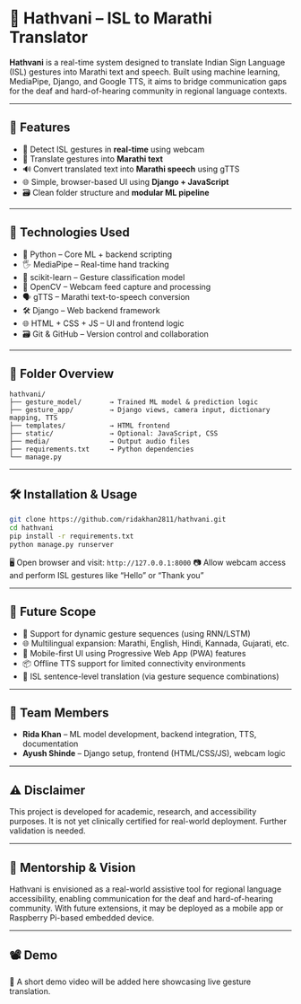 # 🤝 Hathvani – ISL to Marathi Translator

**Hathvani** is a real-time system designed to translate Indian Sign Language (ISL) gestures into Marathi text and speech.
Built using machine learning, MediaPipe, Django, and Google TTS, it aims to bridge communication gaps for the deaf and hard-of-hearing community in regional language contexts.

---

## 🧩 Features

* 🎥 Detect ISL gestures in **real-time** using webcam
* 📝 Translate gestures into **Marathi text**
* 🔊 Convert translated text into **Marathi speech** using gTTS
* 🌐 Simple, browser-based UI using **Django + JavaScript**
* 🗃️ Clean folder structure and **modular ML pipeline**

---

## 🧠 Technologies Used

* 🐍 Python – Core ML + backend scripting
* 🖐️ MediaPipe – Real-time hand tracking
* 🧮 scikit-learn – Gesture classification model
* 🎥 OpenCV – Webcam feed capture and processing
* 🗣️ gTTS – Marathi text-to-speech conversion
* 🛠️ Django – Web backend framework
* 🌐 HTML + CSS + JS – UI and frontend logic
* 🗃️ Git & GitHub – Version control and collaboration

---

## 📁 Folder Overview

```
hathvani/
├── gesture_model/       → Trained ML model & prediction logic
├── gesture_app/         → Django views, camera input, dictionary mapping, TTS
├── templates/           → HTML frontend
├── static/              → Optional: JavaScript, CSS
├── media/               → Output audio files
├── requirements.txt     → Python dependencies
└── manage.py
```

---

## 🛠️ Installation & Usage

```bash
git clone https://github.com/ridakhan2811/hathvani.git
cd hathvani
pip install -r requirements.txt
python manage.py runserver
```

🖥 Open browser and visit: `http://127.0.0.1:8000`
📷 Allow webcam access and perform ISL gestures like “Hello” or “Thank you”

---

## 🔮 Future Scope

* 🔁 Support for dynamic gesture sequences (using RNN/LSTM)
* 🌐 Multilingual expansion: Marathi, English, Hindi, Kannada, Gujarati, etc.
* 📱 Mobile-first UI using Progressive Web App (PWA) features
* 📦 Offline TTS support for limited connectivity environments
* 🧩 ISL sentence-level translation (via gesture sequence combinations)

---

## 👥 Team Members

* **Rida Khan** – ML model development, backend integration, TTS, documentation
* **Ayush Shinde** – Django setup, frontend (HTML/CSS/JS), webcam logic

---

## ⚠️ Disclaimer

This project is developed for academic, research, and accessibility purposes.
It is not yet clinically certified for real-world deployment. Further validation is needed.

---

## 💼 Mentorship & Vision

Hathvani is envisioned as a real-world assistive tool for regional language accessibility, enabling communication for the deaf and hard-of-hearing community.
With future extensions, it may be deployed as a mobile app or Raspberry Pi-based embedded device.

---

## 📽️ Demo

🎥 A short demo video will be added here showcasing live gesture translation.
